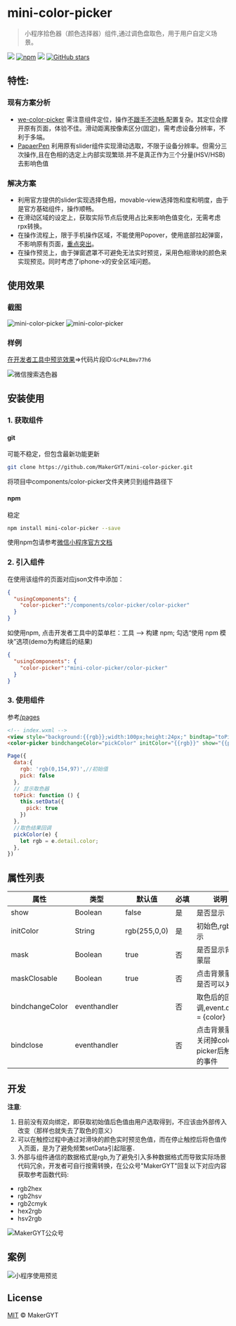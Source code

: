 # mini-color-picker

> 小程序拾色器（颜色选择器）组件,通过调色盘取色，用于用户自定义场景。

[![](https://img.shields.io/npm/v/mini-color-picker.svg)](https://www.npmjs.com/package/mini-color-picker/)
[![npm](https://img.shields.io/npm/dw/mini-color-picker)](https://www.npmjs.com/package/mini-color-picker)
[![](https://img.shields.io/badge/basicLib->=2.2.3-brightgreen?logo=wechat)]()
[![GitHub stars](https://img.shields.io/github/stars/MakerGYT/mini-color-picker?style=social)](https://github.com/MakerGYT/mini-color-picker/stargazers)

## 特性:
### 现有方案分析
- [we-color-picker](https://github.com/KirisakiAria/we-color-picker)
需注意组件定位，操作[不跟手不流畅](https://developers.weixin.qq.com/community/develop/doc/00084ae5e400a8ae58e78263553c06#0006ae9d7c0ea05fe298cc59e514),配置复杂。其定位会撑开原有页面，体验不佳。滑动距离按像素区分(固定)，需考虑设备分辨率，不利于多端。
- [PapaerPen](https://www.jianshu.com/p/989b580168cd)
利用原有slider组件实现滑动选取，不限于设备分辨率。但需分三次操作,且在色相的选定上内部实现繁琐.并不是真正作为三个分量(HSV/HSB)去影响色值

### 解决方案
- 利用官方提供的slider实现选择色相，movable-view选择饱和度和明度，由于是官方基础组件，操作顺畅。
- 在滑动区域的设定上，获取实际节点后使用占比来影响色值变化，无需考虑rpx转换。
- 在操作流程上，限于手机操作区域，不能使用Popover，使用底部拉起弹窗，不影响原有页面，[重点突出](https://developers.weixin.qq.com/miniprogram/design/#%E9%87%8D%E7%82%B9%E7%AA%81%E5%87%BA)。
- 在操作预览上，由于弹窗遮罩不可避免无法实时预览，采用色相滑块的颜色来实现预览。同时考虑了iphone-x的安全区域问题。

## 使用效果
### 截图

![mini-color-picker](https://imgkr.cn-bj.ufileos.com/b136c18d-9142-4476-8779-cb0a34fa7bef.png)
![mini-color-picker](https://imgkr.cn-bj.ufileos.com/dcb57311-2305-4f47-b8f8-4cdf3e824c9e.gif)

### 样例

[在开发者工具中预览效果](https://developers.weixin.qq.com/s/GcP4LBmv77h6)=>代码片段ID:`GcP4LBmv77h6`

![微信搜索选色器](https://imgkr.cn-bj.ufileos.com/2a8b460e-60c7-45ec-b5eb-b981487f651d.png)
## 安装使用
### 1. 获取组件
#### git
可能不稳定，但包含最新功能更新
```sh
git clone https://github.com/MakerGYT/mini-color-picker.git
```
将项目中components/color-picker文件夹拷贝到组件路径下
#### npm
稳定
```sh
npm install mini-color-picker --save
```
使用npm包请参考[微信小程序官方文档](https://developers.weixin.qq.com/miniprogram/dev/devtools/npm.html)

### 2. 引入组件
在使用该组件的页面对应json文件中添加：
```json
{
  "usingComponents": {
    "color-picker":"/components/color-picker/color-picker" 
  }
}
```
如使用npm,
点击开发者工具中的菜单栏：工具 --> 构建 npm;
勾选“使用 npm 模块”选项(demo为构建后的结果)
```json
{
  "usingComponents": {
    "color-picker":"mini-color-picker/color-picker" 
  }
}
```

### 3. 使用组件
参考[/pages](https://github.com/makergyt/mini-color-picker/tree/master/demo/pages/index)
```html
<!-- index.wxml -->
<view style="background:{{rgb}};width:100px;height:24px;" bindtap="toPick"></view>
<color-picker bindchangeColor="pickColor" initColor="{{rgb}}" show="{{pick}}" />
```
```js
Page({
  data:{
    rgb: 'rgb(0,154,97)',//初始值
    pick: false
  },
  // 显示取色器
  toPick: function () {
    this.setData({
      pick: true
    })
  },
  //取色结果回调
  pickColor(e) {
    let rgb = e.detail.color;
  },
}) 
```
## 属性列表
| 属性 |类型| 默认值|必填|说明|
| -- | --|--|--|--|
| show | Boolean | false | 是 |是否显示 |
|initColor| String | rgb(255,0,0)| 是　|初始色,rgb表示|
|mask | Boolean |true | 否 |是否显示背景蒙层|
|maskClosable | Boolean | true | 否 |点击背景蒙层是否可以关闭 |
|bindchangeColor|eventhandler| | 否 | 取色后的回调,event.detail = {color} |
|bindclose|eventhandler||否| 点击背景蒙层关闭掉color-picker后触发的事件|

## 开发
**注意**:
1. 目前没有双向绑定，即获取初始值后色值由用户选取得到，不应该由外部传入改变（那样也就失去了取色的意义）
2. 可以在触控过程中通过对滑块的颜色实时预览色值，而在停止触控后将色值传入页面，是为了避免频繁setData引起阻塞．
3. 外部与组件通信的数据格式是rgb,为了避免引入多种数据格式而导致实际场景代码冗余，开发者可自行按需转换，在公众号"MakerGYT"回复以下对应内容获取参考函数代码:
- rgb2hex
- rgb2hsv
- rgb2cmyk
- hex2rgb
- hsv2rgb

![MakerGYT公众号](https://cdn.blog.makergyt.com/images/landmark-wechat_official-qrcode.jpg)

## 案例
![小程序使用预览](https://cdn.blog.makergyt.com/mini/assets/poster-H.png)
## License
[MIT](https://github.com/MakerGYT/mini-color-picker/blob/master/LICENSE) © MakerGYT
